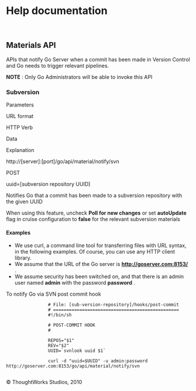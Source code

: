 Help documentation
==================

 

Materials API<!-- {.collapsible-heading onclick="toggleCollapse($(this));"} -->
-------------

APIs that notify Go Server when a commit has been made in Version
Control and Go needs to trigger relevant pipelines.

**NOTE** : Only Go Administrators will be able to invoke this API

### Subversion<!-- {.collapsible-heading onclick="toggleCollapse($(this));"} -->

Parameters

URL format

HTTP Verb

Data

Explanation

http://[server]:[port]/go/api/material/notify/svn

POST

uuid=[subversion repository UUID]

Notifies Go that a commit has been made to a subversion repository with
the given UUID

When using this feature, uncheck **Poll for new changes** or set
**autoUpdate** flag in cruise configuration to **false** for the
relevant subversion materials

#### Examples<!-- {.collapsible-heading onclick="toggleCollapse($(this));"} -->

-   We use curl, a command line tool for transferring files with URL
    syntax, in the following examples. Of course, you can use any HTTP
    client library.
-   We assume that the URL of the Go server is
    **http://goserver.com:8153/** .
-   We assume security has been switched on, and that there is an admin
    user named **admin** with the password **password** .

To notify Go via SVN post commit hook

``` {.code}
                # File: [sub-version-repository]/hooks/post-commit
                # ================================================
                #!/bin/sh

                # POST-COMMIT HOOK
                #

                REPOS="$1"
                REV="$2"
                UUID=`svnlook uuid $1`

                curl -d "uuid=$UUID" -u admin:password http://goserver.com:8153/go/api/material/notify/svn
            
```





© ThoughtWorks Studios, 2010

